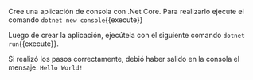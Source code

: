 Cree una aplicación de consola con .Net Core. Para realizarlo ejecute el comando `dotnet new console`{{execute}}

Luego de crear la aplicación, ejecútela con el siguiente comando `dotnet run`{{execute}}. 

Si realizó los pasos correctamente, debió haber salido en la consola el mensaje: `Hello World!`